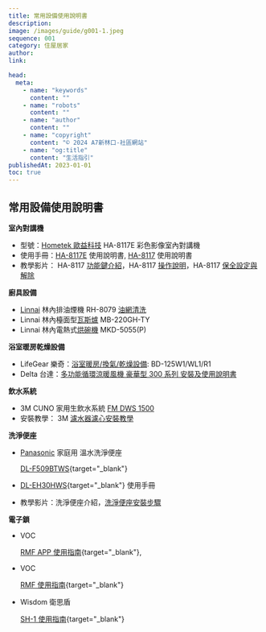 ```yaml
---
title: 常用設備使用說明書
description:
image: /images/guide/g001-1.jpeg
sequence: 001
category: 住屋居家
author:
link:

head:
  meta:
    - name: "keywords"
      content: ""
    - name: "robots"
      content: ""
    - name: "author"
      content: ""
    - name: "copyright"
      content: "© 2024 A7新林口-社區網站"
    - name: "og:title"
      content: "生活指引"
publishedAt: 2023-01-01
toc: true
---
```


## 常用設備使用說明書

**室內對講機**

<ul class="not-prose">
<li>型號：<a href="http://www.hometek.tw/">Hometek 歐益科技</a> HA-8117E 彩色影像室內對講機 </li>
<li>使用手冊：<a href="/files/MAN-105.pdf">HA-8117E</a> 使用說明書, <a href="/files/MAN-106.pdf">HA-8117</a> 使用說明書</li>
<li>教學影片： HA-8117 <a href="https://www.youtube.com/watch?v=MU2YtL4dglQ">功能鍵介紹</a>，HA-8117 <a href="https://www.youtube.com/watch?v=M-GzJY1g9co">操作說明</a>，HA-8117 <a href="https://www.youtube.com/watch?v=lqKEofIoJoE">保全設定與解除</a></li>
</ul>

**廚具設備**

<ul  class="not-prose">
<li><a href="https://www.rinnai.com.tw/">Linnai</a> 林內排油煙機 RH-8079 <a href="https://sofree.cc/range-hood-cleaner/">油網清洗</a></li>
<li>Linnai 林內檯面型<a href="/files/MAN-102.pdf">瓦斯爐</a> MB-220GH-TY</li>
<li>Linnai 林內電熱式<a href="https://kgptltaqnkidtcqkathb.supabase.co/storage/v1/object/public/a7-file/MAN-101.pdf">烘碗機</a> MKD-5055(P)</li>
</ul>

**浴室暖房乾燥設備**

<ul  class="not-prose">
<li>LifeGear 樂奇：<a href="/files/MAN-104-A.pdf">浴室暖房/換氣/乾燥設備</a>: BD-125W1/WL1/R1</li>
<li>Delta 台達：<a href="https://filecenter.deltaww.com/Products/Download/03/0302/manual/VHB30BCMRT-TW.pdf">多功能循環涼暖風機 豪華型 300 系列 安裝及使用說明書 </a> </li>
</ul>

**飲水系統**

<ul  class="not-prose">
<li>3M CUNO 家用生飲水系統 <a href="https://multimedia.3m.com/mws/media/499085O/water-at-its-finest-fm-dws-1500-spec-sheet.pdf">FM DWS 1500</a></li>
<li>安裝教學： 3M <a href="https://www.youtube.com/watch?v=qfx2KHqWUFE">濾水器濾心安裝教學</a></li>
</ul>

**洗淨便座**

<ul  class="not-prose">
<li><a href="https://www.panasonic.com/tw/consumer/health/toilet/hotinstant/dl-ph20tws.html">Panasonic</a> 家庭用 溫水洗淨便座

[DL-F509BTWS](/files/MAN-107.pdf){target="\_blank"}

</li>

<li>

[DL-EH30HWS](/files/MAN-108.pdf){target="\_blank"} 使用手冊

</li>

<li>教學影片：洗淨便座介紹，<a href="https://www.youtube.com/watch?v=fKDWSX1AUjU">洗淨便座安裝步驟</a></li>
</ul>

**電子鎖**

<ul class="not-prose">
<li> VOC

[RMF APP 使用指南](/files/MAN-109-VOCRMF使用說明書.pdf){target="\_blank"},

</li>
<li> VOC

[RMF 使用指南](/files/MAN-109-VOCRMF使用說明書2.pdf){target="\_blank"}

</li>
<li> Wisdom 衛思盾

[SH-1 使用指南](/files/MAN-111-SH-1保險箱說明書.pdf){target="\_blank"}

</li>

</ul>
